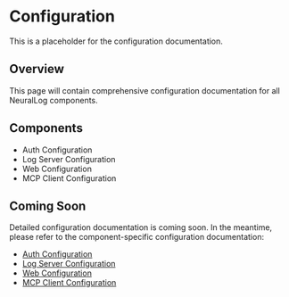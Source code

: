 # Configuration

This is a placeholder for the configuration documentation.

## Overview

This page will contain comprehensive configuration documentation for all NeuralLog components.

## Components

- Auth Configuration
- Log Server Configuration
- Web Configuration
- MCP Client Configuration

## Coming Soon

Detailed configuration documentation is coming soon. In the meantime, please refer to the component-specific configuration documentation:

- [Auth Configuration](components/auth/configuration.md)
- [Log Server Configuration](components/log-server/configuration.md)
- [Web Configuration](components/web/configuration.md)
- [MCP Client Configuration](components/mcp-client/configuration.md)
